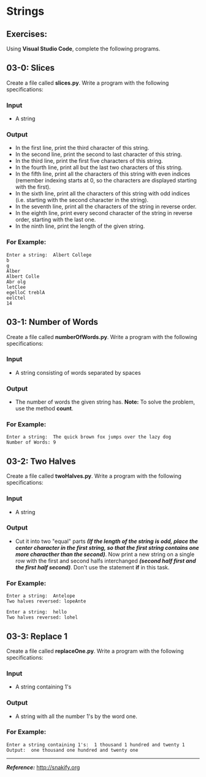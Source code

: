 # Strings

## Exercises:

Using **Visual Studio Code**, complete the following programs.

## 03-0: Slices
Create a file called **slices.py**.  Write a program with the following specifications:

### Input
* A string
### Output
* In the first line, print the third character of this string.
* In the second line, print the second to last character of this string.
* In the third line, print the first five characters of this string.
* In the fourth line, print all but the last two characters of this string.
* In the fifth line, print all the characters of this string with even indices (remember indexing starts at 0, so the characters are displayed starting with the first).
* In the sixth line, print all the characters of this string with odd indices (i.e. starting with the second character in the string).
* In the seventh line, print all the characters of the string in reverse order.
* In the eighth line, print every second character of the string in reverse order, starting with the last one.
* In the ninth line, print the length of the given string.

### For Example:
```
Enter a string:  Albert College
b
g
Alber
Albert Colle
Abr olg
letClee
egelloC treblA
eelCtel
14
```

## 03-1: Number of Words
Create a file called **numberOfWords.py**.  Write a program with the following specifications:

### Input

* A string consisting of words separated by spaces

### Output

* The number of words the given string has. **Note:**  To solve the problem, use the method **count**.

### For Example:
```
Enter a string:  The quick brown fox jumps over the lazy dog
Number of Words: 9
```

## 03-2: Two Halves
Create a file called **twoHalves.py**.  Write a program with the following specifications:

### Input

* A string

### Output
* Cut it into two "equal" parts ***(If the length of the string is odd, place the center character in the first string, so that the first string contains one more characther than the second)***. Now print a new string on a single row with the first and second halfs interchanged ***(second half first and the first half second)***.  Don't use the statement **if** in this task.

### For Example:
```
Enter a string:  Antelope
Two halves reversed: lopeAnte
```

```
Enter a string:  hello
Two halves reversed: lohel
```

## 03-3: Replace 1
Create a file called **replaceOne.py**.  Write a program with the following specifications:

### Input
* A string containing 1's

### Output
* A string with all the number 1's by the word one.

### For Example:
```
Enter a string containing 1's:  1 thousand 1 hundred and twenty 1
Output:  one thousand one hundred and twenty one
```

---
***Reference:*** http://snakify.org
